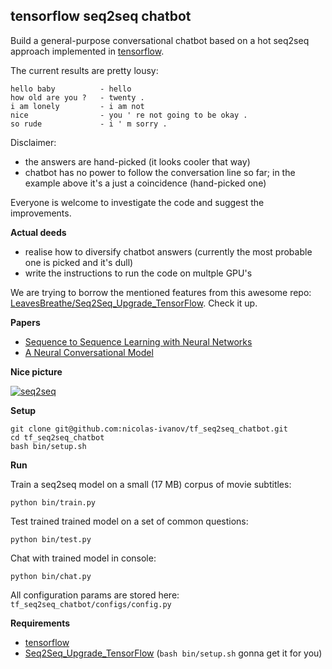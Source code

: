 ## tensorflow seq2seq chatbot

Build a general-purpose conversational chatbot based on a hot 
seq2seq approach implemented in [tensorflow](https://www.tensorflow.org/versions/master/tutorials/seq2seq/index.html#sequence-to-sequence_basics).

The current results are pretty lousy:

    hello baby	        - hello
    how old are you ?   - twenty .
    i am lonely	        - i am not
    nice                - you ' re not going to be okay .
    so rude	            - i ' m sorry .
    
Disclaimer: 

* the answers are hand-picked (it looks cooler that way)
* chatbot has no power to follow the conversation line so far; in the example above it's a just a coincidence (hand-picked one)

Everyone is welcome to investigate the code and suggest the improvements.

**Actual deeds**

* realise how to diversify chatbot answers (currently the most probable one is picked and it's dull)
* write the instructions to run the code on multple GPU's

We are trying to borrow the mentioned features from this awesome repo: 
[LeavesBreathe/Seq2Seq_Upgrade_TensorFlow](https://github.com/LeavesBreathe/Seq2Seq_Upgrade_TensorFlow).
Check it up.

**Papers**

* [Sequence to Sequence Learning with Neural Networks](http://papers.nips.cc/paper/5346-sequence-to-sequence-learning-with-neural-networks.pdf)
* [A Neural Conversational Model](http://arxiv.org/pdf/1506.05869v1.pdf)

**Nice picture**

[![seq2seq](https://4.bp.blogspot.com/-aArS0l1pjHQ/Vjj71pKAaEI/AAAAAAAAAxE/Nvy1FSbD_Vs/s640/2TFstaticgraphic_alt-01.png)](http://4.bp.blogspot.com/-aArS0l1pjHQ/Vjj71pKAaEI/AAAAAAAAAxE/Nvy1FSbD_Vs/s1600/2TFstaticgraphic_alt-01.png)


**Setup**

    git clone git@github.com:nicolas-ivanov/tf_seq2seq_chatbot.git
    cd tf_seq2seq_chatbot
    bash bin/setup.sh
    
**Run**

Train a seq2seq model on a small (17 MB) corpus of movie subtitles:

    python bin/train.py

Test trained trained model on a set of common questions:

    python bin/test.py
    
Chat with trained model in console:

    python bin/chat.py
    
All configuration params are stored here: `tf_seq2seq_chatbot/configs/config.py`

**Requirements**

* [tensorflow](https://www.tensorflow.org/versions/master/get_started/os_setup.html)
* [Seq2Seq_Upgrade_TensorFlow](https://github.com/LeavesBreathe/Seq2Seq_Upgrade_TensorFlow) (`bash bin/setup.sh` gonna get it for you)
    